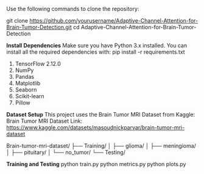 Use the following commands to clone the repository:

git clone https://github.com/yourusername/Adaptive-Channel-Attention-for-Brain-Tumor-Detection.git
cd Adaptive-Channel-Attention-for-Brain-Tumor-Detection


**Install Dependencies**
Make sure you have Python 3.x installed. You can install all the required dependencies with:
pip install -r requirements.txt

1. TensorFlow 2.12.0
2. NumPy
3. Pandas
4. Matplotlib
5. Seaborn
6. Scikit-learn
7. Pillow
   


**Dataset Setup**
This project uses the Brain Tumor MRI Dataset from Kaggle:
Brain Tumor MRI Dataset Link: https://www.kaggle.com/datasets/masoudnickparvar/brain-tumor-mri-dataset

Brain-tumor-mri-dataset/
├── Training/
│   ├── glioma/
│   ├── meningioma/
│   ├── pituitary/
│   └── no_tumor/
└── Testing/

**Training and Testing**
python train.py
python metrics.py
python plots.py


